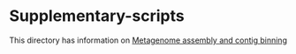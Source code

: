 # Supplementary-scripts

This directory has information on [Metagenome assembly and contig binning](https://github.com/sarah9602/Supplementary-scripts/blob/main/assembly_pipeline.md)
